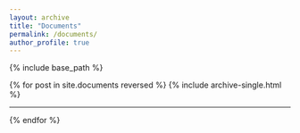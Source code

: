 ```yaml
---
layout: archive
title: "Documents"
permalink: /documents/
author_profile: true
---
```


{% include base_path %}

{% for post in site.documents reversed %}
  {% include archive-single.html %}
  ___
{% endfor %}